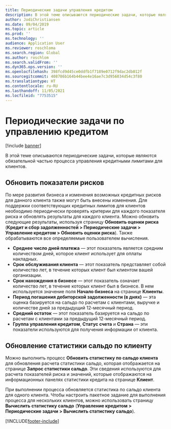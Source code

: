 ```yaml
---
title: Периодические задачи управления кредитом
description: В этой теме описываются периодические задачи, которые являются обязательной частью процесса управления кредитными лимитами для клиентов.
author: JodiChristiansen
ms.date: 09/04/2019
ms.topic: article
ms.prod: ''
ms.technology: ''
audience: Application User
ms.reviewer: roschloma
ms.search.region: Global
ms.author: roschlom
ms.search.validFrom: ''
ms.dyn365.ops.version: ''
ms.openlocfilehash: 398fcd9d45ce0ddfb1f7189e0712f9dac2db012f
ms.sourcegitcommit: 408786b164b44bee4e16ae7c3d956034d54c3f80
ms.translationtype: HT
ms.contentlocale: ru-RU
ms.lasthandoff: 11/05/2021
ms.locfileid: "7753515"
---
```

# <a name="periodic-credit-management-tasks"></a>Периодические задачи по управлению кредитом

[!include [banner](../includes/banner.md)]

В этой теме описываются периодические задачи, которые являются обязательной частью процесса управления кредитными лимитами для клиентов.

## <a name="update-risk-scores"></a>Обновить показатели рисков

По мере развития бизнеса и изменения возможных кредитных рисков для данного клиента также могут быть внесены изменения. Для поддержки соответствующих кредитных лимитов для клиентов необходимо периодически проверять критерии для каждого показателя риска и обновлять результаты для каждого клиента. Можно обновить следующие результаты, используя страницу **Обновить оценки риска** (**Кредит и сбор задолженностей \> Периодические задачи \> Управление кредитом \> Обновить оценки риска**). Также обрабатываются все определяемые пользователем вычисления.

- **Среднее число дней платежа** — этот показатель является средним количеством дней, которое клиент использует для оплаты накладных.
- **Срок обслуживания клиента** — этот показатель представляет собой количество лет, в течение которых клиент был клиентом вашей организации.
- **Срок нахождения в бизнесе** — этот показатель означает количество лет, в течение которых клиент был в бизнесе. В нем используется значение поля **Начало бизнеса** на странице **Клиенты**.
- **Период погашения дебиторской задолженности (в днях)** — эта оценка базируется на сальдо по расчетам с клиентами, выручке и количестве дней за предыдущий 12-месячный период.
- **Средний остаток** — этот показатель базируется на сальдо по расчетам с клиентами за предыдущий 12-месячный период.
- **Группа управления кредитом**, **Статус счета** и **Страна** — эти показатели используются для получения информации от клиента.

## <a name="update-customer-balance-statistics"></a>Обновление статистики сальдо по клиенту

Можно выполнить процесс **Обновить статистику по сальдо клиента** для обновления расчета статистики сальдо, которая отображается на странице **Запрос статистики сальдо**. Эти сведения используются для расчета показателей риска и значений, которые отображаются на информационных панелях статистики кредита на странице **Клиент**.

При выполнении процесса обновляется статистика по сальдо клиента для одного клиента. Чтобы настроить пакетное задание для выполнения процесса для нескольких клиентов, можно использовать страницу **Вычислить статистику сальдо** (**Управление кредитом \> Периодические задачи \> Вычислить статистику сальдо**).


[!INCLUDE[footer-include](../../includes/footer-banner.md)]
